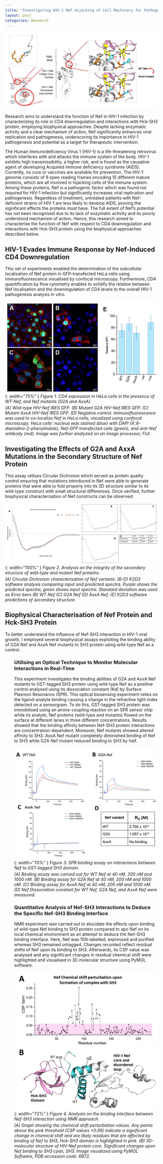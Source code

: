 ```yaml
---
title: "Investigating HIV-1 Nef Hijacking of Cell Machinery for Pathogenesis"
layout: post
categories: Research
---
```


![HivProjectCover](/assets/img/research/hiv/cover.png)

Research aims to understand the function of Nef in HIV-1 infection by characterizing its role in CD4 downregulation and interactions with Hck-SH3 protein, employing biophysical approaches. Despite lacking enzymatic activity and a clear mechanism of action, Nef significantly enhances viral replication and pathogenesis, underscoring its importance in HIV-1 pathogenesis and potential as a target for therapeutic intervention.


The Human Immunodeficiency Virus 1 (HIV-1) is a life-threatening retrovirus which interferes with and attacks the immune system of the body. HIV-1 exhibits high transmissibility, a higher risk, and is found as the causative agent of developing Acquired immune deficiency syndrome (AIDS). Currently, no cure or vaccines are available for prevention. The HIV-1 genome consists of 9 open reading frames encoding 15 different mature proteins, which are all involved in hijacking cells of the immune system. Among these proteins, Nef is a pathogenic factor which was found not required for HIV-1 infection but significantly increases viral replication and pathogenesis. Regardless of treatment, untreated patients with Nef-deficient strains of HIV-1 are less likely to develop AIDS, proving the significant effects the proteins must have. The full extent of Nef’s potential has not been recognised due to its lack of enzymatic activity and its poorly understood mechanism of action. Hence, this research aimed to characterise the function of Nef with respect to CD4 downregulation and interactions with Hck-SH3 protein using the biophysical approaches described below.


## HIV-1 Evades Immune Response by Nef-Induced CD4 Downregulation

This set of experiments enabled the determination of the subcellular localisation of Nef protein in GFP-transfected HeLa cells using immunofluorescence visualised by confocal microscopy. Furthermore, CD4 quantification by flow cytometry enables to solidify the relation between Nef localisation and the downregulation of CD4 levels to the overall HIV-1 pathogenesis analysis *in vitro*.

![Figure1ConfocalMicroscopy+FlowCytometry](/assets/img/research/hiv/Confocal%20Microscopy%20+%20Flow%20Cytometry.png){: width="75%" }
*Figure 1. CD4 expression in HeLa cells in the presence of WT-Nef, and Nef mutants (G2A and AxxA).*
<p style="margin-top:-10px"><em>
(A) Wild-type HIV-Nef IRES GFP. (B) Mutant G2A HIV-Nef IRES GFP. (C) Mutant AxxA HIV-Nef IRES GFP. (D) Negative control. Immunofluorescence was used to co-localize Nef in HeLa cells, visualized using confocal microscopy. HeLa cells' nucleus was stained (blue) with DAPI (4',6-diamidino-2-phenylindole), Nef-GFP transfected cells (green), and anti-Nef antibody (red). Image was further analyzed on an image processor, FIJI.
</em></p>

## Investigating the Effects of G2A and AxxA Mutations in the Secondary Structure of Nef Protein

This assay utilises Circular Dichroism which served as protein quality control ensuring that mutations introduced in Nef were able to generate proteins that were able to fold properly into its 3D structure similar to its wild-type construct with small structural differences. Once verified, further biophysical characterisation of Nef constructs can be observed.

![Figure2Circular0Dichroism](/assets/img/research/hiv/Circular%20Dichroism.png){: width="100%" }
*Figure 2. Analysis on the integrity of the secondary structure of wild-type and mutant Nef proteins.*
<p style="margin-top:-10px"><em>
(A) Circular Dichroism characterisation of Nef variants. (B-D) K2D3 software analysis comparing input and predicted spectra. Purple shows the predicted spectra, green shows input spectra. Standard deviation was used as Error bars (B) WT Nef (C) G2A Nef (D) AxxA Nef. (E) K2D3 software predictions of secondary structure.
</em></p>

## Biophysical Characterisation of Nef Protein and Hck-SH3 Protein

To better understand the influence of Nef-SH3 interaction in HIV-1 viral growth, I employed several biophysical assays exploiting the binding ability of G2A Nef and AxxA Nef mutants to SH3 protein using wild-type Nef as a control.

<div markdown="1" style="padding-left:30px;">

### Utilising an Optical Technique to Monitor Molecular Interactions in Real-Time

This experiment investigates the binding abilities of G2A and AxxA Nef mutants to GST-tagged SH3 protein using wild-type Nef as a positive control analysed using its dissociation constant (Kd) by Surface Plasmon Resonance (SPR). This optical biosensing experiment relies on the ligand-analyte binding causing a change in the refractive light index detected on a sensorgram. To do this, GST-tagged SH3 protein was immobilised using an amine-coupling reaction on an SPR sensor chip while its analyte, Nef proteins (wild-type and mutants) flowed on the surface at different lanes in three different concentrations. Results showed that the binding affinity between Nef-SH3 protein interactions are concentration-dependent. Moreover, Nef mutants showed altered affinity to SH3: AxxA Nef mutant completely diminished binding of Nef to SH3 while G2A Nef mutant reduced binding to SH3 by half.

![Figure3SPR](/assets/img/research/hiv/SPR.png){: width="70%" }
*Figure 3. SPR binding assay on interactions between Nef to GST-tagged SH3 domain.*
<p style="margin-top:-10px;"><em>
(A) Binding assay was carried out for WT Nef at 40 nM, 200 nM and 1000 nM. (B) Binding assay for G2A Nef at 40 nM, 200 nM and 1000 nM. (C) Binding assay for AxxA Nef at 40 nM, 200 nM and 1000 nM. (D) Nef Dissociation constant for WT Nef, G2A Nef, and AxxA Nef were measured.
</em></p>

### Quantitative Analysis of Nef-SH3 Interactions to Deduce the Specific Nef-SH3 Binding Interface

NMR experiment was carried out to elucidate the effects upon binding of wild-type Nef binding to SH3 protein compared to apo Nef on its local chemical environment as an attempt to deduce the Nef-SH3 binding interface. Here, Nef was 15N-labelled, expressed and purified whereas SH3 remained untagged. Changes recorded reflect residual shifts of Nef upon its binding to SH3. Afterwards, its CSP value was analysed and any significant changes in residual chemical shift were highlighted and visualised in 3D molecular structure using PyMOL software.

![Figure4NMR](/assets/img/research/hiv/NMR.png){: width="72%" }
*Figure 4. Analysis on the binding interface between Nef-SH3 interaction using NMR approach.*
<p style="margin-top:-10px;"><em>
(A) Graph showing the chemical shift perturbation values. Any points above the pink threshold (CSP values >0.06) indicate a significant change in chemical shift and are likely residues that are affected by binding of Nef to SH3, Hck-SH3 domain is highlighted in pink. (B) 3D-molecular structure of HIV-Nef protein core. Significant changes upon Nef binding to SH3 cyan, SH3. Image visualized using PyMOL Software, PDB accession code: 6B72.
</em></p>

</div>
